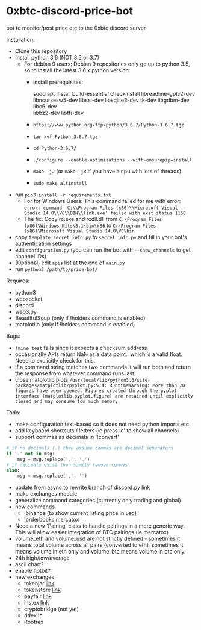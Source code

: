 # 0xbtc-discord-price-bot
bot to monitor/post price etc to the 0xbtc discord server

Installation:

 - Clone this repository
 - Install python 3.6 (NOT 3.5 or 3.7)
   - For debian 9 users: Debian 9 repositories only go up to python 3.5, so to
     install the latest 3.6.x python version:
     - install prerequisites:

         sudo apt install build-essential checkinstall libreadline-gplv2-dev \
         libncursesw5-dev libssl-dev libsqlite3-dev tk-dev libgdbm-dev libc6-dev \
         libbz2-dev libffi-dev

     - `https://www.python.org/ftp/python/3.6.7/Python-3.6.7.tgz`
     - `tar xvf Python-3.6.7.tgz`
     - `cd Python-3.6.7/`
     - `./configure --enable-optimizations --with-ensurepip=install`
     - `make -j2` (or `make -j8` if you have a cpu with lots of threads)
     - `sudo make altinstall`
 - run `pip3 install -r requirements.txt`
   - For for Windows Users: This command failed for me with error:
   `error: command 'C:\\Program Files (x86)\\Microsoft Visual Studio 14.0\\VC\\BIN\\link.exe' failed with exit status 1158`
   - The fix: Copy rc.exe and rcdll.dll from `C:\Program Files (x86)\Windows Kits\8.1\bin\x86` to `C:\Program Files (x86)\Microsoft Visual Studio 14.0\VC\bin`
 - copy `template_secret_info.py` to `secret_info.py` and fill in your bot's authentication settings
 - edit `configuration.py` (you can run the bot with `--show_channels` to get channel IDs)
 - (Optional) edit `apis` list at the end of `main.py`
 - run `python3 /path/to/price-bot/`


Requires:
 - python3
 - websocket
 - discord
 - web3.py
 - BeautifulSoup (only if !holders command is enabled)
 - matplotlib (only if !holders command is enabled)

Bugs:
 - `!mine test` fails since it expects a checksum address
 - occasionally APIs return NaN as a data point.. which is a valid float. Need
   to explicitly check for this.
 - if a command string matches two commands it will run both and return
   the response from whatever command runs last.
 - close matplotlib plots `/usr/local/lib/python3.6/site-packages/matplotlib/pyplot.py:514: RuntimeWarning: More than 20 figures have been opened. Figures created through the pyplot interface (matplotlib.pyplot.figure) are retained until explicitly closed and may consume too much memory.`

Todo:
 - make configuration text-based so it does not need python imports etc
 - add keyboard shortcuts / letters (ie press 'c' to show all channels)
 - support commas as decimals in '!convert'
 
```python
# if no decimals (.) then assume commas are decimal separators
if '.' not in msg:
    msg = msg.replace(',', '.')
# if decimals exist then simply remove commas
else:
    msg = msg.replace(',', '')
```

 - update from async to rewrite branch of discord.py [link](https://github.com/TheTrain2000/async2rewrite)
 - make exchanges module
 - generalize command categories (currently only trading and global)
 - new commands
   - !binance (to show current listing price in usd)
   - !orderbooks mercatox
 - Need a new 'Pairing' class to handle pairings in a more generic way. This
   will allow easier integration of BTC pairings (ie mercatox)
 - volume_eth and volume_usd are not strictly defined - sometimes it means total
   volume across all pairs (converted to eth), sometimes it means volume in eth
   only and volume_btc means volume in btc only.
 - 24h high/low/average
 - ascii chart?
 - enable hotbit?
 - new exchanges
   - tokenjar [link](https://tokenjar.io/0xbtc)
   - tokenstore [link](https://token.store/trade/0xBTC)
   - payfair [link](https://payfair.io/?coin=0XBTC&tradeType=sell&currency=USD)
   - instex [link](https://app.instex.io/0xBTC-WETH)
   - cryptobridge (not yet)
   - ddex.io
   - Rootrex
